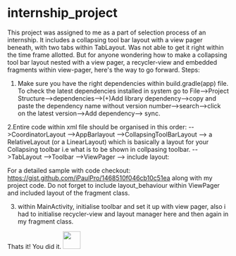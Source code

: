 # internship_project
This project was assigned to me as a part of selection process of an internship. It includes a collapsing tool bar layout
with a view pager beneath, with two tabs within TabLayout. Was not able to get it right within the time frame allotted.
But for anyone wondering how to make a collapsing tool bar layout nested with a view pager, a recycler-view and embedded 
fragments within view-pager, here's the way to go forward.
Steps:
1. Make sure you have the right dependencies within build.gradle(app) file. To check the latest dependencies installed in 
system go to File-->Project Structure-->dependencies-->(+)Add library dependency-->copy and paste the dependency name 
without version number-->search-->click on the latest version-->Add dependency--> sync.

2.Entire code within xml file should be organised in this order:
-->CoordinatorLayout
  -->AppBarlayout
     -->CollapsingToolBarLayout
     --> a RelativeLayout (or a LinearLayout) which is basically a layout for your Collapsing toolbar i.e what is to be
         shown in collpasing toolbar.
     -->TabLayout
     -->Toolbar
  -->ViewPager
     --> include layout:<layout of your fragment>
 
For a detailed sample with code checkout: https://gist.github.com/iPaulPro/1468510f046cb10c51ea along with my project code.
Do not forget to include layout_behaviour within ViewPager and included layout of the fragment class.

3. within MainActivity, initialise toolbar and set it up with view pager, also i had to initialise recycler-view and layout
manager here and then again in my fragment class.

Thats it! You did it.
<img src="ezgif.com-crop.gif" height="40" width="40">

  
  
